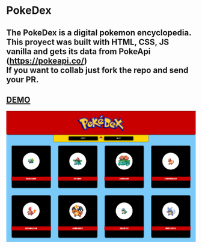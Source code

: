 # PokeDex
The PokeDex is a digital pokemon encyclopedia.<br>
This proyect was built with HTML, CSS, JS vanilla and gets its data from PokeApi (https://pokeapi.co/)<br>
If you want to collab just fork the repo and send your PR.
--

<h2><a href="https://adricappelletti.github.io/PokeDex/" target='_blank'>DEMO</a></h2>

![ScreenShot](https://github.com/AdriCappelletti/PokeDex/blob/master/images/demo-img.png)
